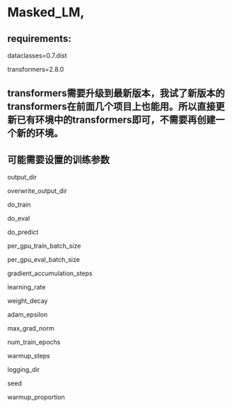 # Masked_LM,

##  requirements:

dataclasses=0.7.dist

transformers=2.8.0

## transformers需要升级到最新版本，我试了新版本的transformers在前面几个项目上也能用。所以直接更新已有环境中的transformers即可，不需要再创建一个新的环境。

## 可能需要设置的训练参数

output_dir

overwrite_output_dir

do_train

do_eval

do_predict

per_gpu_train_batch_size

per_gpu_eval_batch_size

gradient_accumulation_steps

learning_rate

weight_decay

adam_epsilon

max_grad_norm

num_train_epochs

warmup_steps

logging_dir

seed

warmup_proportion
